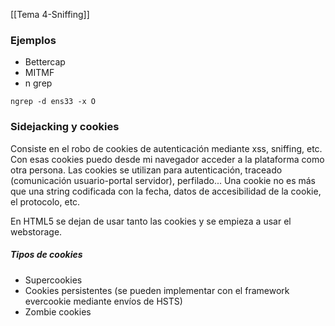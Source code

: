 [[Tema 4-Sniffing]]

### Ejemplos
+ Bettercap
+ MITMF
+ n grep
```
ngrep -d ens33 -x O
```

### Sidejacking y cookies
Consiste en el robo de cookies de autenticación mediante xss, sniffing, etc. Con esas cookies puedo desde mi navegador acceder a la plataforma como otra persona. Las cookies se utilizan para autenticación, traceado (comunicación usuario-portal servidor), perfilado... Una cookie no es más que una string codificada con la fecha, datos de accesibilidad de la cookie, el protocolo, etc. 

En HTML5 se dejan de usar tanto las cookies y se empieza a usar el webstorage.

##### Tipos de cookies
+ Supercookies
+ Cookies persistentes (se pueden implementar con el framework evercookie mediante envíos de HSTS)
+ Zombie cookies

